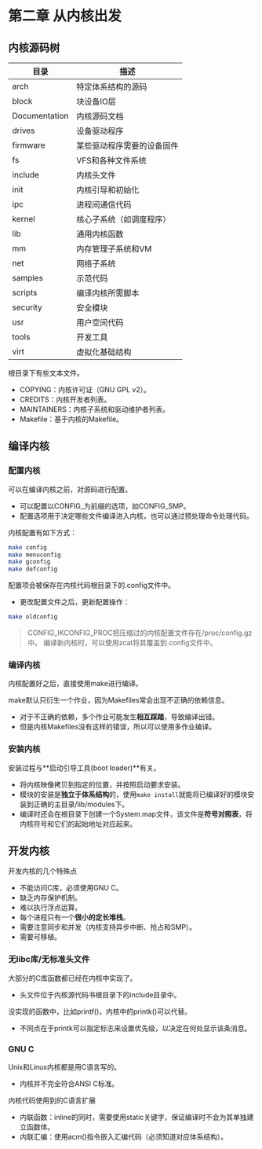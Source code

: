 # 第二章 从内核出发

## 内核源码树

|目录|描述|
|--|--|
|arch|特定体系结构的源码|
|block|块设备IO层|
|Documentation|内核源码文档|
|drives|设备驱动程序|
|firmware|某些驱动程序需要的设备固件|
|fs|VFS和各种文件系统|
|include|内核头文件|
|init|内核引导和初始化|
|ipc|进程间通信代码|
|kernel|核心子系统（如调度程序）|
|lib|通用内核函数|
|mm|内存管理子系统和VM|
|net|网络子系统|
|samples|示范代码|
|scripts|编译内核所需脚本|
|security|安全模块|
|usr|用户空间代码|
|tools|开发工具|
|virt|虚拟化基础结构|

根目录下有些文本文件。
* COPYING：内核许可证（GNU GPL v2）。
* CREDITS：内核开发者列表。
* MAINTAINERS：内核子系统和驱动维护者列表。
* Makefile：基于内核的Makefile。

## 编译内核

### 配置内核

可以在编译内核之前，对源码进行配置。
* 可以配置以CONFIG_为前缀的选项，如CONFIG_SMP。
* 配置选项用于决定哪些文件编译进入内核，也可以通过预处理命令处理代码。

内核配置有如下方式：
``` bash
make config
make menuconfig
make gconfig
make defconfig
```

配置项会被保存在内核代码根目录下的.config文件中。
* 更改配置文件之后，更新配置操作：
``` bash
make oldconfig
```

> CONFIG_IKCONFIG_PROC把压缩过的内核配置文件存在/proc/config.gz中。
> 编译新内核时，可以使用zcat将其覆盖到.config文件中。

### 编译内核

内核配置好之后，直接使用make进行编译。

make默认只衍生一个作业，因为Makefiles常会出现不正确的依赖信息。
* 对于不正确的依赖，多个作业可能发生**相互踩踏**，导致编译出错。
* 但是内核Makefiles没有这样的错误，所以可以使用多作业编译。

### 安装内核

安装过程与**启动引导工具(boot loader)**有关。
* 将内核映像拷贝到指定的位置，并按照启动要求安装。
* 模块的安装是**独立于体系结构**的，使用`make install`就能将已编译好的模块安装到正确的主目录/lib/modules下。
* 编译时还会在根目录下创建一个System.map文件，该文件是**符号对照表**，将内核符号和它们的起始地址对应起来。

## 开发内核

开发内核的几个特殊点
* 不能访问C库，必须使用GNU C。
* 缺乏内存保护机制。
* 难以执行浮点运算。
* 每个进程只有一个**很小的定长堆栈**。
* 需要注意同步和并发（内核支持异步中断、抢占和SMP）。
* 需要可移植。

### 无libc库/无标准头文件

大部分的C库函数都已经在内核中实现了。
* 头文件位于内核源代码书根目录下的include目录中。

没实现的函数中，比如printf()，内核中的printk()可以代替。
* 不同点在于printk可以指定标志来设置优先级，以决定在何处显示该条消息。

### GNU C

Unix和Linux内核都是用C语言写的。
* 内核并不完全符合ANSI C标准。

内核代码使用到的C语言扩展
* 内联函数：inline的同时，需要使用static关键字，保证编译时不会为其单独建立函数体。
* 内联汇编：使用acm()指令嵌入汇编代码（必须知道对应体系结构）。